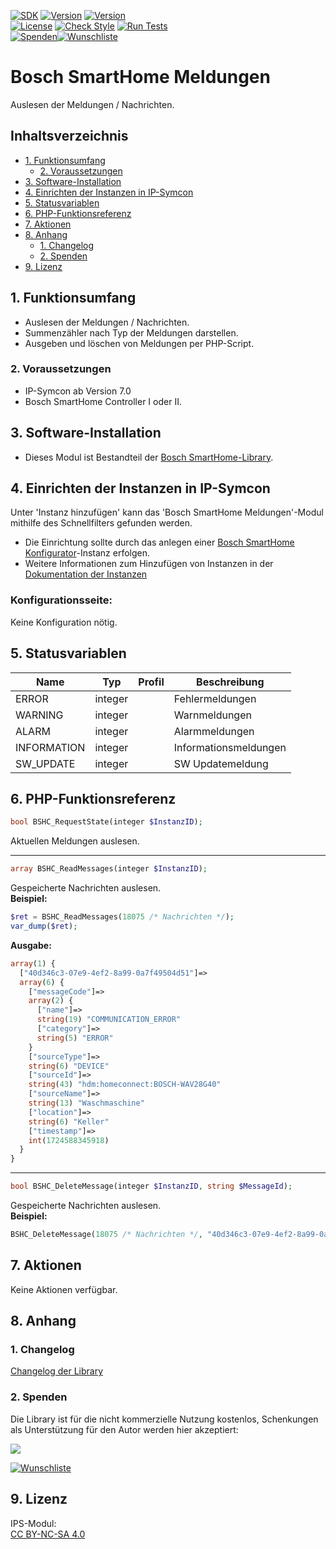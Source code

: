 [![SDK](https://img.shields.io/badge/Symcon-PHPModul-red.svg)](https://www.symcon.de/service/dokumentation/entwicklerbereich/sdk-tools/sdk-php/)
[![Version](https://img.shields.io/badge/Modul%20Version-1.20-blue.svg)](https://community.symcon.de/t/modul-bosch-smarthome-system-beta/138205)
[![Version](https://img.shields.io/badge/Symcon%20Version-8.1%20%3E-green.svg)](https://www.symcon.de/de/service/dokumentation/installation/migrationen/v80-v81-q3-2025/)   
[![License](https://img.shields.io/badge/License-CC%20BY--NC--SA%204.0-green.svg)](https://creativecommons.org/licenses/by-nc-sa/4.0/)
[![Check Style](https://github.com/Nall-chan/BoschSHC/workflows/Check%20Style/badge.svg)](https://github.com/Nall-chan/BoschSHC/actions)
[![Run Tests](https://github.com/Nall-chan/BoschSHC/workflows/Run%20Tests/badge.svg)](https://github.com/Nall-chan/BoschSHC/actions)  
[![Spenden](https://www.paypalobjects.com/de_DE/DE/i/btn/btn_donate_SM.gif)](#2-spenden)[![Wunschliste](https://img.shields.io/badge/Wunschliste-Amazon-ff69fb.svg)](#2-spenden)  

# Bosch SmartHome Meldungen <!-- omit in toc -->
Auslesen der Meldungen / Nachrichten.  

## Inhaltsverzeichnis <!-- omit in toc -->

- [1. Funktionsumfang](#1-funktionsumfang)
  - [2. Voraussetzungen](#2-voraussetzungen)
- [3. Software-Installation](#3-software-installation)
- [4. Einrichten der Instanzen in IP-Symcon](#4-einrichten-der-instanzen-in-ip-symcon)
- [5. Statusvariablen](#5-statusvariablen)
- [6. PHP-Funktionsreferenz](#6-php-funktionsreferenz)
- [7. Aktionen](#7-aktionen)
- [8. Anhang](#8-anhang)
  - [1. Changelog](#1-changelog)
  - [2. Spenden](#2-spenden)
- [9. Lizenz](#9-lizenz)

## 1. Funktionsumfang

* Auslesen der Meldungen / Nachrichten.  
* Summenzähler nach Typ der Meldungen darstellen.  
* Ausgeben und löschen von Meldungen per PHP-Script.  

### 2. Voraussetzungen

* IP-Symcon ab Version 7.0
* Bosch SmartHome Controller I oder II.

## 3. Software-Installation

* Dieses Modul ist Bestandteil der [Bosch SmartHome-Library](../README.md#4-software-installation).  

## 4. Einrichten der Instanzen in IP-Symcon

 Unter 'Instanz hinzufügen' kann das 'Bosch SmartHome Meldungen'-Modul mithilfe des Schnellfilters gefunden werden.  
 - Die Einrichtung sollte durch das anlegen einer [Bosch SmartHome Konfigurator](../Bosch%20SmartHome%20Configurator/README.md)-Instanz erfolgen.   
 - Weitere Informationen zum Hinzufügen von Instanzen in der [Dokumentation der Instanzen](https://www.symcon.de/service/dokumentation/konzepte/instanzen/#Instanz_hinzufügen)  

### Konfigurationsseite: <!-- omit in toc -->

Keine Konfiguration nötig.  

## 5. Statusvariablen

| Name        | Typ     | Profil | Beschreibung          |
| ----------- | ------- | ------ | --------------------- |
| ERROR       | integer |        | Fehlermeldungen       |
| WARNING     | integer |        | Warnmeldungen         |
| ALARM       | integer |        | Alarmmeldungen        |
| INFORMATION | integer |        | Informationsmeldungen |
| SW_UPDATE   | integer |        | SW Updatemeldung      |

## 6. PHP-Funktionsreferenz

```php
bool BSHC_RequestState(integer $InstanzID);
```
Aktuellen Meldungen auslesen.  

---  

```php
array BSHC_ReadMessages(integer $InstanzID);
```
Gespeicherte Nachrichten auslesen.  
**Beispiel:**
```php
$ret = BSHC_ReadMessages(18075 /* Nachrichten */);
var_dump($ret);
```
**Ausgabe:**
```php
array(1) {
  ["40d346c3-07e9-4ef2-8a99-0a7f49504d51"]=>
  array(6) {
    ["messageCode"]=>
    array(2) {
      ["name"]=>
      string(19) "COMMUNICATION_ERROR"
      ["category"]=>
      string(5) "ERROR"
    }
    ["sourceType"]=>
    string(6) "DEVICE"
    ["sourceId"]=>
    string(43) "hdm:homeconnect:BOSCH-WAV28G40"
    ["sourceName"]=>
    string(13) "Waschmaschine"
    ["location"]=>
    string(6) "Keller"
    ["timestamp"]=>
    int(1724588345918)
  }
}
```
---
```php
bool BSHC_DeleteMessage(integer $InstanzID, string $MessageId);
```
Gespeicherte Nachrichten auslesen.  
**Beispiel:**
```php
BSHC_DeleteMessage(18075 /* Nachrichten */, "40d346c3-07e9-4ef2-8a99-0a7f49504d51");
```

## 7. Aktionen

Keine Aktionen verfügbar.

## 8. Anhang

### 1. Changelog

[Changelog der Library](../README.md#2-changelog)

### 2. Spenden

Die Library ist für die nicht kommerzielle Nutzung kostenlos, Schenkungen als Unterstützung für den Autor werden hier akzeptiert:  

<a href="https://www.paypal.com/donate?hosted_button_id=G2SLW2MEMQZH2" target="_blank"><img src="https://www.paypalobjects.com/de_DE/DE/i/btn/btn_donate_LG.gif" border="0" /></a>  

[![Wunschliste](https://img.shields.io/badge/Wunschliste-Amazon-ff69fb.svg)](https://www.amazon.de/hz/wishlist/ls/YU4AI9AQT9F?ref_=wl_share) 

## 9. Lizenz

  IPS-Modul:  
  [CC BY-NC-SA 4.0](https://creativecommons.org/licenses/by-nc-sa/4.0/)  